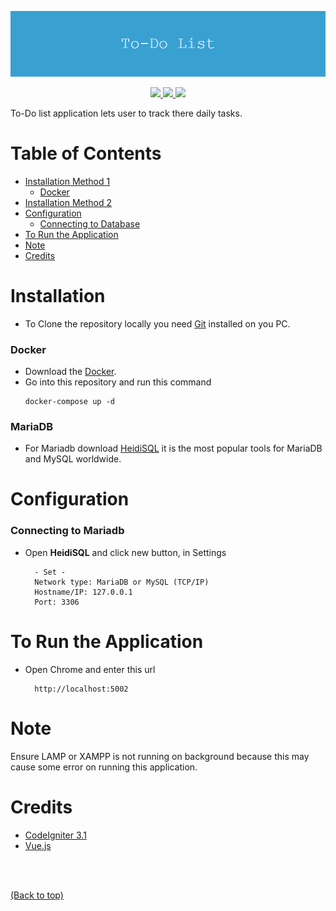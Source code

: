 <p align="center"><img src="images/To-Do_List_banner.png"> </p>

<p align="center">
  <a href="https://www.php.net/releases/7_4_0.php">
    <img src="https://img.shields.io/badge/php-v7.4-%23787CB5">
  </a>
  <a href="https://codeigniter.com/userguide3/general/welcome.html">
  <img src="https://img.shields.io/badge/codeigniter-v3.1-red">
  </a>
  <a href="https://github.com/Castro456/CodeIgniter-to-do">
   <img src="https://img.shields.io/github/repo-size/Castro456/CodeIgniter-to-do">
  </a>
</p>

To-Do list application lets user to track there daily tasks.

# Table of Contents
- [Installation Method 1](#installation-1) 
  - [Docker](#docker)
- [Installation Method 2](#installation-2)
- [Configuration](#configuration)
  - [Connecting to Database](#connecting-to-database)
- [To Run the Application ](#to-run-the-application)
- [Note](#note)
- [Credits](#credits)


# Installation 

- To Clone the repository locally you need [Git](https://git-scm.com/downloads) installed on you PC.

### Docker
- Download the [Docker](https://docs.docker.com/get-docker/).
- Go into this repository and run this command
  ```
  docker-compose up -d
  ``` 

### MariaDB
- For Mariadb download [HeidiSQL](https://www.heidisql.com/download.php?download=installer) it is the most popular tools for MariaDB and MySQL worldwide. 

# Configuration

### Connecting to Mariadb
- Open **HeidiSQL** and click new button, in Settings
  ```
    - Set -
    Network type: MariaDB or MySQL (TCP/IP)
    Hostname/IP: 127.0.0.1
    Port: 3306              
  ```

# To Run the Application
- Open Chrome and enter this url
  ```
    http://localhost:5002
  ```

# Note
Ensure LAMP or XAMPP is not running on background because this may cause some error on running this application.

# Credits
  - [CodeIgniter 3.1](https://codeigniter.com/userguide3/general/welcome.html) 
  - [Vue.js](https://vuejs.org/)


<br>
<br>

[(Back to top)](#table-of-contents)
